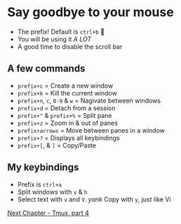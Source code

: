 # Say goodbye to your mouse

* The prefix! Default is `ctrl+b` 🙏
* You will be using it *A LOT*
* A good time to disable the scroll bar

## A few commands

* `prefix+c` = Create a new window
* `prefix+k` = Kill the current window
* `prefix+n`, `c`, `0-9` & `w` = Nagivate between windows
* `prefix+d` = Detach from a session
* `prefix+"` & `prefix+%` = Split pane
* `prefix+z` = Zoom in & out of panes
* `prefix+arrows` = Move between panes in a window
* `prefix+?` = Displays all keybindings
* `prefix+[`, & `]` = Copy/Paste

## My keybindings
* Prefix is `ctrl+a`
* Split windows with `v` & `h`
* Select text with `v` and `V`. *yank* Copy with `y`, just like Vi

[Next Chapter - Tmux, part 4](04-tmux-part4.md)